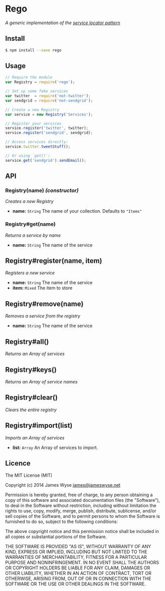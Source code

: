# Rego
*A generic implementation of the [service locator pattern](http://en.wikipedia.org/wiki/Service_locator_pattern)*

## Install
```bash
$ npm install --save rego
```

## Usage
```javascript
// Require the module
var Registry = require('rego');

// Set up some fake services
var twitter  = require('not-twitter');
var sendgrid = require('not-sendgrid');

// Create a new Registry
var service = new Registry('Services');

// Register your services
service.register('twitter', twitter);
service.register('sendgrid', sendgrid);

// Access services directly:
service.twitter.tweetStuff();

// Or using `get()`:
service.get('sendgrid').sendEmail();
```

## API

### Registry(name) *(constructor)*
*Creates a new Registry*

 - **name:** `String` The name of your collection. Defaults to `"Items"`

### Registry#get(name)
*Returns a service by name*

 - **name:** `String` The name of the service

## Registry#register(name, item)
*Registers a new service*

 - **name:** `String` The name of the service
 - **item:** `Mixed` The item to store

## Registry#remove(name)
*Removes a service from the registry*

 - **name:** `String` The name of the service

## Registry#all()
*Returns an Array of services*

## Registry#keys()
*Returns an Array of service names*

## Registry#clear()
*Clears the entire registry*

## Registry#import(list)
*Imports an Array of services*

 - **list:** `Array` An Array of services to import.

## Licence

The MIT License (MIT)

Copyright (c) 2014 James Wyse <james@jameswyse.net>

Permission is hereby granted, free of charge, to any person obtaining a copy of
this software and associated documentation files (the "Software"), to deal in
the Software without restriction, including without limitation the rights to
use, copy, modify, merge, publish, distribute, sublicense, and/or sell copies of
the Software, and to permit persons to whom the Software is furnished to do so,
subject to the following conditions:

The above copyright notice and this permission notice shall be included in all
copies or substantial portions of the Software.

THE SOFTWARE IS PROVIDED "AS IS", WITHOUT WARRANTY OF ANY KIND, EXPRESS OR
IMPLIED, INCLUDING BUT NOT LIMITED TO THE WARRANTIES OF MERCHANTABILITY, FITNESS
FOR A PARTICULAR PURPOSE AND NONINFRINGEMENT. IN NO EVENT SHALL THE AUTHORS OR
COPYRIGHT HOLDERS BE LIABLE FOR ANY CLAIM, DAMAGES OR OTHER LIABILITY, WHETHER
IN AN ACTION OF CONTRACT, TORT OR OTHERWISE, ARISING FROM, OUT OF OR IN
CONNECTION WITH THE SOFTWARE OR THE USE OR OTHER DEALINGS IN THE SOFTWARE.

